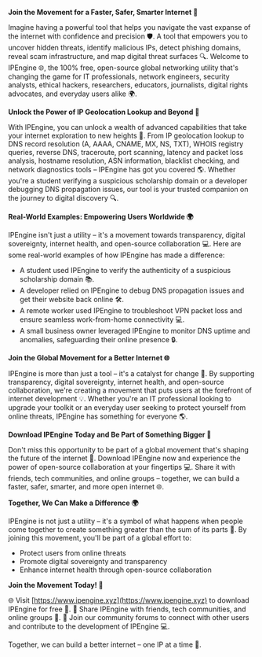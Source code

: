**Join the Movement for a Faster, Safer, Smarter Internet 🚀**

Imagine having a powerful tool that helps you navigate the vast expanse of the internet with confidence and precision 🛡️. A tool that empowers you to uncover hidden threats, identify malicious IPs, detect phishing domains, reveal scam infrastructure, and map digital threat surfaces 🔍. Welcome to IPEngine 🌐, the 100% free, open-source global networking utility that's changing the game for IT professionals, network engineers, security analysts, ethical hackers, researchers, educators, journalists, digital rights advocates, and everyday users alike 🌍.

**Unlock the Power of IP Geolocation Lookup and Beyond 🔑**

With IPEngine, you can unlock a wealth of advanced capabilities that take your internet exploration to new heights 📡. From IP geolocation lookup to DNS record resolution (A, AAAA, CNAME, MX, NS, TXT), WHOIS registry queries, reverse DNS, traceroute, port scanning, latency and packet loss analysis, hostname resolution, ASN information, blacklist checking, and network diagnostics tools – IPEngine has got you covered 🌎. Whether you're a student verifying a suspicious scholarship domain or a developer debugging DNS propagation issues, our tool is your trusted companion on the journey to digital discovery 🔍.

**Real-World Examples: Empowering Users Worldwide 🌍**

IPEngine isn't just a utility – it's a movement towards transparency, digital sovereignty, internet health, and open-source collaboration 💻. Here are some real-world examples of how IPEngine has made a difference:

* A student used IPEngine to verify the authenticity of a suspicious scholarship domain 📚.
* A developer relied on IPEngine to debug DNS propagation issues and get their website back online 🛠️.
* A remote worker used IPEngine to troubleshoot VPN packet loss and ensure seamless work-from-home connectivity 💻.
* A small business owner leveraged IPEngine to monitor DNS uptime and anomalies, safeguarding their online presence 🔒.

**Join the Global Movement for a Better Internet 🌐**

IPEngine is more than just a tool – it's a catalyst for change 🚀. By supporting transparency, digital sovereignty, internet health, and open-source collaboration, we're creating a movement that puts users at the forefront of internet development 💡. Whether you're an IT professional looking to upgrade your toolkit or an everyday user seeking to protect yourself from online threats, IPEngine has something for everyone 🌎.

**Download IPEngine Today and Be Part of Something Bigger 🔗**

Don't miss this opportunity to be part of a global movement that's shaping the future of the internet 🚀. Download IPEngine now and experience the power of open-source collaboration at your fingertips 💻. Share it with friends, tech communities, and online groups – together, we can build a faster, safer, smarter, and more open internet 🌐.

**Together, We Can Make a Difference 🌍**

IPEngine is not just a utility – it's a symbol of what happens when people come together to create something greater than the sum of its parts 🤝. By joining this movement, you'll be part of a global effort to:

* Protect users from online threats
* Promote digital sovereignty and transparency
* Enhance internet health through open-source collaboration

**Join the Movement Today! 🔗**

🌐 Visit [https://www.ipengine.xyz](https://www.ipengine.xyz) to download IPEngine for free 📁.
💬 Share IPEngine with friends, tech communities, and online groups 🤝.
📢 Join our community forums to connect with other users and contribute to the development of IPEngine 💻.

Together, we can build a better internet – one IP at a time 🔑.